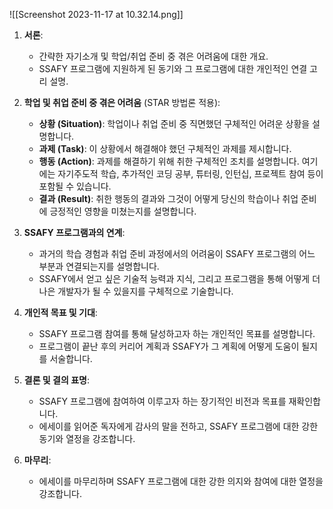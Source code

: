![[Screenshot 2023-11-17 at 10.32.14.png]]
1. **서론**:
   - 간략한 자기소개 및 학업/취업 준비 중 겪은 어려움에 대한 개요.
   - SSAFY 프로그램에 지원하게 된 동기와 그 프로그램에 대한 개인적인 연결 고리 설명.

2. **학업 및 취업 준비 중 겪은 어려움** (STAR 방법론 적용):
   - **상황 (Situation)**: 학업이나 취업 준비 중 직면했던 구체적인 어려운 상황을 설명합니다.
   - **과제 (Task)**: 이 상황에서 해결해야 했던 구체적인 과제를 제시합니다.
   - **행동 (Action)**: 과제를 해결하기 위해 취한 구체적인 조치를 설명합니다. 여기에는 자기주도적 학습, 추가적인 코딩 공부, 튜터링, 인턴십, 프로젝트 참여 등이 포함될 수 있습니다.
   - **결과 (Result)**: 취한 행동의 결과와 그것이 어떻게 당신의 학습이나 취업 준비에 긍정적인 영향을 미쳤는지를 설명합니다.

3. **SSAFY 프로그램과의 연계**:
   - 과거의 학습 경험과 취업 준비 과정에서의 어려움이 SSAFY 프로그램의 어느 부분과 연결되는지를 설명합니다.
   - SSAFY에서 얻고 싶은 기술적 능력과 지식, 그리고 프로그램을 통해 어떻게 더 나은 개발자가 될 수 있을지를 구체적으로 기술합니다.

4. **개인적 목표 및 기대**:
   - SSAFY 프로그램 참여를 통해 달성하고자 하는 개인적인 목표를 설명합니다.
   - 프로그램이 끝난 후의 커리어 계획과 SSAFY가 그 계획에 어떻게 도움이 될지를 서술합니다.

5. **결론 및 결의 표명**:
   - SSAFY 프로그램에 참여하여 이루고자 하는 장기적인 비전과 목표를 재확인합니다.
   - 에세이를 읽어준 독자에게 감사의 말을 전하고, SSAFY 프로그램에 대한 강한 동기와 열정을 강조합니다.

1. **마무리**:
   - 에세이를 마무리하며 SSAFY 프로그램에 대한 강한 의지와 참여에 대한 열정을 강조합니다.



